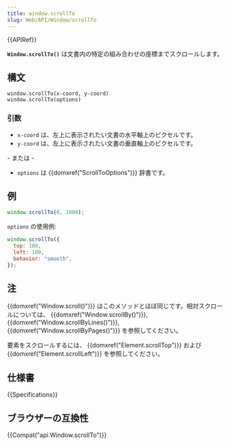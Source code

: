 ```yaml
---
title: window.scrollTo
slug: Web/API/Window/scrollTo
---
```


{{APIRef}}

**`Window.scrollTo()`** は文書内の特定の組み合わせの座標までスクロールします。

## 構文

```
window.scrollTo(x-coord, y-coord)
window.scrollTo(options)
```

### 引数

- `x-coord` は、左上に表示されたい文書の水平軸上のピクセルです。
- `y-coord` は、左上に表示されたい文書の垂直軸上のピクセルです。

\- または -

- `options` は {{domxref("ScrollToOptions")}} 辞書です。

## 例

```js
window.scrollTo(0, 1000);
```

`options` の使用例:

```js
window.scrollTo({
  top: 100,
  left: 100,
  behavior: "smooth",
});
```

## 注

{{domxref("Window.scroll()")}} はこのメソッドとほぼ同じです。相対スクロールについては、 {{domxref("Window.scrollBy()")}}, {{domxref("Window.scrollByLines()")}}, {{domxref("Window.scrollByPages()")}} を参照してください。

要素をスクロールするには、 {{domxref("Element.scrollTop")}} および {{domxref("Element.scrollLeft")}} を参照してください。

## 仕様書

{{Specifications}}

## ブラウザーの互換性

{{Compat("api.Window.scrollTo")}}

